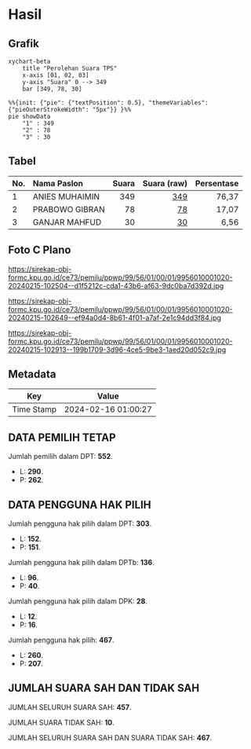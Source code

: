# Hasil

## Grafik

```mermaid
xychart-beta
    title "Perolehan Suara TPS"
    x-axis [01, 02, 03]
    y-axis "Suara" 0 --> 349
    bar [349, 78, 30]
```

```mermaid
%%{init: {"pie": {"textPosition": 0.5}, "themeVariables": {"pieOuterStrokeWidth": "5px"}} }%%
pie showData
    "1" : 349
    "2" : 78
    "3" : 30
```

## Tabel

| No. | Nama Paslon    | Suara | Suara (raw) | Persentase |
|:--- |:-------------- | -----:| -----------:| ----------:|
| 1   | ANIES MUHAIMIN | 349   | [349][p-1]  | 76,37      |
| 2   | PRABOWO GIBRAN | 78    | [78][p-2]   | 17,07      |
| 3   | GANJAR MAHFUD  | 30    | [30][p-3]   | 6,56       |


[p-1]: https://github.com/gigit-pemilu/pemilu-2024-99-luar-negeri/blob/main/pilpres/hitung-suara/sub/99-luar-negeri/sub/56-kairo-mesir/sub/01-kairo-mesir/sub/0001-kairo-mesir/sub/020-tps-019/sub/paslon-1.txt
[p-2]: https://github.com/gigit-pemilu/pemilu-2024-99-luar-negeri/blob/main/pilpres/hitung-suara/sub/99-luar-negeri/sub/56-kairo-mesir/sub/01-kairo-mesir/sub/0001-kairo-mesir/sub/020-tps-019/sub/paslon-2.txt
[p-3]: https://github.com/gigit-pemilu/pemilu-2024-99-luar-negeri/blob/main/pilpres/hitung-suara/sub/99-luar-negeri/sub/56-kairo-mesir/sub/01-kairo-mesir/sub/0001-kairo-mesir/sub/020-tps-019/sub/paslon-3.txt

## Foto C Plano

https://sirekap-obj-formc.kpu.go.id/ce73/pemilu/ppwp/99/56/01/00/01/9956010001020-20240215-102504--d1f5212c-cda1-43b6-af63-9dc0ba7d392d.jpg

https://sirekap-obj-formc.kpu.go.id/ce73/pemilu/ppwp/99/56/01/00/01/9956010001020-20240215-102649--ef94a0d4-8b61-4f01-a7af-2e1c94dd3f84.jpg

https://sirekap-obj-formc.kpu.go.id/ce73/pemilu/ppwp/99/56/01/00/01/9956010001020-20240215-102913--199b1709-3d96-4ce5-9be3-1aed20d052c9.jpg


## Metadata

| Key        | Value               |
| ---------- | ------------------- |
| Time Stamp | 2024-02-16 01:00:27 |


## DATA PEMILIH TETAP

Jumlah pemilih dalam DPT: **552**.
 * L: **290**.
 * P: **262**.

## DATA PENGGUNA HAK PILIH

Jumlah pengguna hak pilih dalam DPT: **303**.
 * L: **152**.
 * P: **151**.

Jumlah pengguna hak pilih dalam DPTb: **136**.
 * L: **96**.
 * P: **40**.

Jumlah pengguna hak pilih dalam DPK: **28**.
 * L: **12**.
 * P: **16**.

Jumlah pengguna hak pilih: **467**.
 * L: **260**.
 * P: **207**.

## JUMLAH SUARA SAH DAN TIDAK SAH

JUMLAH SELURUH SUARA SAH: **457**.

JUMLAH SUARA TIDAK SAH: **10**.

JUMLAH SELURUH SUARA SAH DAN SUARA TIDAK SAH: **467**.


